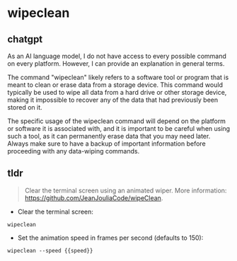 # wipeclean 
## chatgpt 
As an AI language model, I do not have access to every possible command on every platform. However, I can provide an explanation in general terms.

The command "wipeclean" likely refers to a software tool or program that is meant to clean or erase data from a storage device. This command would typically be used to wipe all data from a hard drive or other storage device, making it impossible to recover any of the data that had previously been stored on it.

The specific usage of the wipeclean command will depend on the platform or software it is associated with, and it is important to be careful when using such a tool, as it can permanently erase data that you may need later. Always make sure to have a backup of important information before proceeding with any data-wiping commands. 

## tldr 
 
> Clear the terminal screen using an animated wiper.
> More information: <https://github.com/JeanJouliaCode/wipeClean>.

- Clear the terminal screen:

`wipeclean`

- Set the animation speed in frames per second (defaults to 150):

`wipeclean --speed {{speed}}`
